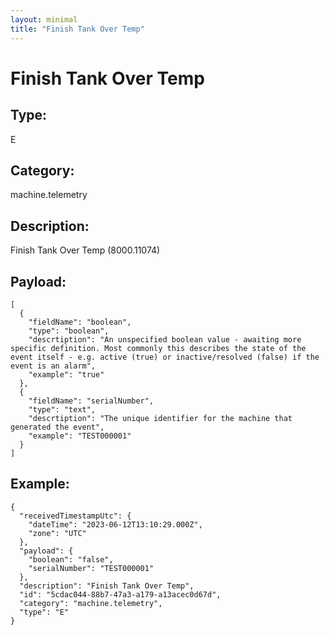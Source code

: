 ```yaml
---
layout: minimal
title: "Finish Tank Over Temp"
---
```


# Finish Tank Over Temp

## Type:

E

## Category:

machine.telemetry

## Description: 

Finish Tank Over Temp (8000.11074)

## Payload:

```
[
  {
    "fieldName": "boolean",
    "type": "boolean",
    "descrtiption": "An unspecified boolean value - awaiting more specific definition. Most commonly this describes the state of the event itself - e.g. active (true) or inactive/resolved (false) if the event is an alarm",
    "example": "true"
  },
  {
    "fieldName": "serialNumber",
    "type": "text",
    "descrtiption": "The unique identifier for the machine that generated the event",
    "example": "TEST000001"
  }
]
```

## Example:

```
{
  "receivedTimestampUtc": {
    "dateTime": "2023-06-12T13:10:29.000Z",
    "zone": "UTC"
  },
  "payload": {
    "boolean": "false",
    "serialNumber": "TEST000001"
  },
  "description": "Finish Tank Over Temp",
  "id": "5cdac044-88b7-47a3-a179-a13acec0d67d",
  "category": "machine.telemetry",
  "type": "E"
}
```
